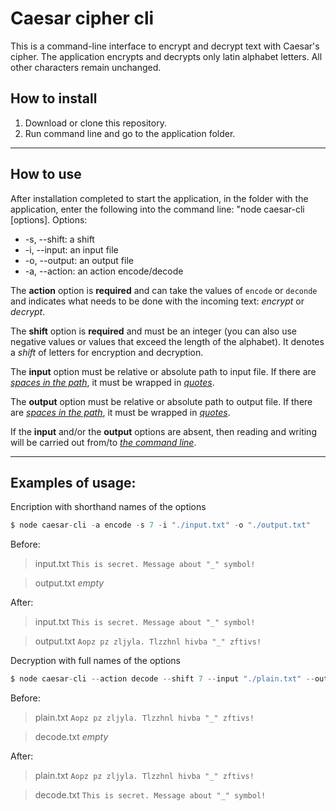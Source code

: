 # Caesar cipher cli

This is a command-line interface to encrypt and decrypt text with Caesar's cipher. The application encrypts and decrypts only latin alphabet letters. All other characters remain unchanged.

## How to install

1. Download or clone this repository.
2. Run command line and go to the application folder.

---

## How to use

After installation completed to start the application, in the folder with the application, enter the following into the command line: "node caesar-cli [options]. Options:

- -s, --shift: a shift
- -i, --input: an input file
- -o, --output: an output file
- -a, --action: an action encode/decode

The **action** option is **required** and can take the values of `encode` or `deconde` and indicates what needs to be done with the incoming text: _encrypt_ or _decrypt_.

The **shift** option is **required** and must be an integer (you can also use negative values ​​or values ​​that exceed the length of the alphabet). It denotes a _shift_ of letters for encryption and decryption.

The **input** option must be relative or absolute path to input file. If there are <ins>_spaces in the path_</ins>, it must be wrapped in <ins>_quotes_</ins>.

The **output** option must be relative or absolute path to output file. If there are <ins>_spaces in the path_</ins>, it must be wrapped in <ins>_quotes_</ins>.

If the **input** and/or the **output** options are absent, then reading and writing will be carried out from/to <ins>_the command line_</ins>.

---

## Examples of usage:

Encription with shorthand names of the options

```javascript
$ node caesar-cli -a encode -s 7 -i "./input.txt" -o "./output.txt"
```

Before:

> input.txt `This is secret. Message about "_" symbol!`

> output.txt _empty_

After:

> input.txt `This is secret. Message about "_" symbol!`

> output.txt `Aopz pz zljyla. Tlzzhnl hivba "_" zftivs!`

Decryption with full names of the options

```javascript
$ node caesar-cli --action decode --shift 7 --input "./plain.txt" --output "./decode.txt"
```

Before:

> plain.txt `Aopz pz zljyla. Tlzzhnl hivba "_" zftivs!`

> decode.txt _empty_

After:

> plain.txt `Aopz pz zljyla. Tlzzhnl hivba "_" zftivs!`

> decode.txt `This is secret. Message about "_" symbol!`
